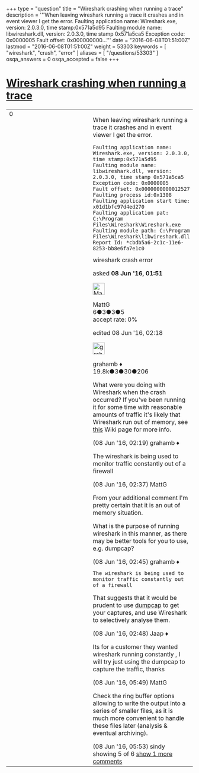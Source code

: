 +++
type = "question"
title = "Wireshark crashing when running a trace"
description = '''When leaving wireshark running a trace it crashes and in event viewer I get the error. Faulting application name: Wireshark.exe, version: 2.0.3.0, time stamp:0x571a5d95 Faulting module name: libwireshark.dll, version: 2.0.3.0, time stamp 0x571a5ca5 Exception code: 0x0000005 Fault offset: 0x000000000...'''
date = "2016-06-08T01:51:00Z"
lastmod = "2016-06-08T01:51:00Z"
weight = 53303
keywords = [ "wireshark", "crash", "error" ]
aliases = [ "/questions/53303" ]
osqa_answers = 0
osqa_accepted = false
+++

<div class="headNormal">

# [Wireshark crashing when running a trace](/questions/53303/wireshark-crashing-when-running-a-trace)

</div>

<div id="main-body">

<div id="askform">

<table id="question-table" style="width:100%;"><colgroup><col style="width: 50%" /><col style="width: 50%" /></colgroup><tbody><tr class="odd"><td style="width: 30px; vertical-align: top"><div class="vote-buttons"><div id="post-53303-score" class="post-score" title="current number of votes">0</div><div id="favorite-count" class="favorite-count"></div></div></td><td><div id="item-right"><div class="question-body"><p>When leaving wireshark running a trace it crashes and in event viewer I get the error.</p><pre><code>Faulting application name: Wireshark.exe, version: 2.0.3.0, time stamp:0x571a5d95
Faulting module name: libwireshark.dll, version: 2.0.3.0, time stamp 0x571a5ca5
Exception code: 0x0000005
Fault offset: 0x0000000000012527
Faulting process id:0x1308
Faulting application start time: x01d1bfc97d4ed270
Faulting application pat: C:\Program Files\Wireshark\Wireshark.exe
Faulting module path: C:\Program Files\Wireshark\libwireshark.dll
Report Id: *cbdb5a6-2c1c-11e6-8253-bb8e6fa7e1c0</code></pre></div><div id="question-tags" class="tags-container tags">wireshark crash error</div><div id="question-controls" class="post-controls"></div><div class="post-update-info-container"><div class="post-update-info post-update-info-user"><p>asked <strong>08 Jun '16, 01:51</strong></p><img src="https://secure.gravatar.com/avatar/0bfabb44c662192bed32f1818643c715?s=32&amp;d=identicon&amp;r=g" class="gravatar" width="32" height="32" alt="MattG&#39;s gravatar image" /><p>MattG<br />
<span class="score" title="6 reputation points">6</span><span title="3 badges"><span class="badge1">●</span><span class="badgecount">3</span></span><span title="3 badges"><span class="silver">●</span><span class="badgecount">3</span></span><span title="5 badges"><span class="bronze">●</span><span class="badgecount">5</span></span><br />
<span class="accept_rate" title="Rate of the user&#39;s accepted answers">accept rate:</span> <span title="MattG has no accepted answers">0%</span></p></div><div class="post-update-info post-update-info-edited"><p>edited 08 Jun '16, 02:18</p><img src="https://secure.gravatar.com/avatar/d2a7e24ca66604c749c7c88c1da8ff78?s=32&amp;d=identicon&amp;r=g" class="gravatar" width="32" height="32" alt="grahamb&#39;s gravatar image" /><p>grahamb ♦<br />
<span class="score" title="19834 reputation points"><span>19.8k</span></span><span title="3 badges"><span class="badge1">●</span><span class="badgecount">3</span></span><span title="30 badges"><span class="silver">●</span><span class="badgecount">30</span></span><span title="206 badges"><span class="bronze">●</span><span class="badgecount">206</span></span></p></div></div><div id="comments-container-53303" class="comments-container"><span id="53304"></span><div id="comment-53304" class="comment"><div id="post-53304-score" class="comment-score"></div><div class="comment-text"><p>What were you doing with Wireshark when the crash occurred? If you've been running it for some time with reasonable amounts of traffic it's likely that Wireshark run out of memory, see <a href="https://wiki.wireshark.org/KnownBugs/OutOfMemory">this</a> Wiki page for more info.</p></div><div id="comment-53304-info" class="comment-info"><span class="comment-age">(08 Jun '16, 02:19)</span> grahamb ♦</div></div><span id="53305"></span><div id="comment-53305" class="comment"><div id="post-53305-score" class="comment-score"></div><div class="comment-text"><p>The wireshark is being used to monitor traffic constantly out of a firewall</p></div><div id="comment-53305-info" class="comment-info"><span class="comment-age">(08 Jun '16, 02:37)</span> MattG</div></div><span id="53306"></span><div id="comment-53306" class="comment"><div id="post-53306-score" class="comment-score"></div><div class="comment-text"><p>From your additional comment I'm pretty certain that it is an out of memory situation.</p><p>What is the purpose of running wireshark in this manner, as there may be better tools for you to use, e.g. dumpcap?</p></div><div id="comment-53306-info" class="comment-info"><span class="comment-age">(08 Jun '16, 02:45)</span> grahamb ♦</div></div><span id="53307"></span><div id="comment-53307" class="comment"><div id="post-53307-score" class="comment-score"></div><div class="comment-text"><pre><code>The wireshark is being used to monitor traffic constantly out of a firewall</code></pre><p>That suggests that it would be prudent to use <a href="https://www.wireshark.org/docs/man-pages/dumpcap.html">dumpcap</a> to get your captures, and use Wireshark to selectively analyse them.</p></div><div id="comment-53307-info" class="comment-info"><span class="comment-age">(08 Jun '16, 02:48)</span> Jaap ♦</div></div><span id="53315"></span><div id="comment-53315" class="comment"><div id="post-53315-score" class="comment-score"></div><div class="comment-text"><p>Its for a customer they wanted wireshark running constantly , I will try just using the dumpcap to capture the traffic, thanks</p></div><div id="comment-53315-info" class="comment-info"><span class="comment-age">(08 Jun '16, 05:49)</span> MattG</div></div><span id="53316"></span><div id="comment-53316" class="comment not_top_scorer"><div id="post-53316-score" class="comment-score"></div><div class="comment-text"><p>Check the ring buffer options allowing to write the output into a series of smaller files, as it is much more convenient to handle these files later (analysis &amp; eventual archiving).</p></div><div id="comment-53316-info" class="comment-info"><span class="comment-age">(08 Jun '16, 05:53)</span> sindy</div></div></div><div id="comment-tools-53303" class="comment-tools"><span class="comments-showing"> showing 5 of 6 </span> <a href="#" class="show-all-comments-link">show 1 more comments</a></div><div class="clear"></div><div id="comment-53303-form-container" class="comment-form-container"></div><div class="clear"></div></div></td></tr></tbody></table>

</div>

</div>

